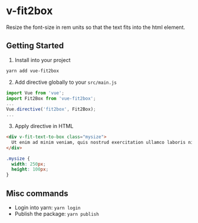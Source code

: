 # v-fit2box
Resize the font-size in rem units so that the text fits into the html element.


## Getting Started
1. Install into your project

```bash
yarn add vue-fit2box
```

2. Add directive globally to your `src/main.js`

```js
import Vue from 'vue';
import Fit2Box from 'vue-fit2box';
...
Vue.directive('fit2box', Fit2Box);
...
```

3. Apply directive in HTML

```html
<div v-fit-text-to-box class="mysize">
  Ut enim ad minim veniam, quis nostrud exercitation ullamco laboris nisi ut aliquip ex ea commodo consequat.
</div>
```

```css
.mysize {
  width: 250px;
  height: 100px;
}
```

## Misc commands
- Login into yarn: `yarn login`
- Publish the package: `yarn publish` 
